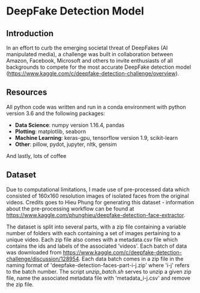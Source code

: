 # DeepFake Detection Model

## Introduction

In an effort to curb the emerging societal threat of DeepFakes (AI manipulated media), a challenge was built in collaboration between Amazon, Facebook, Microsoft and others to invite enthusiasts of all backgrounds to compete for the most accurate DeepFake detection model (https://www.kaggle.com/c/deepfake-detection-challenge/overview).

## Resources

All python code was written and run in a conda environment with python version 3.6 and the following packages:
- **Data Science**: numpy version 1.16.4, pandas
- **Plotting**: matplotlib, seaborn
- **Machine Learning**: keras-gpu, tensorflow version 1.9, scikit-learn
- **Other**: pillow, pydot, jupyter, nltk, gensim

And lastly, lots of coffee

## Dataset

Due to computational limitations, I made use of pre-processed data which consisted of 160x160 resolution images of isolated faces from the original videos. Credits goes to Hieu Phung for generating this dataset - information about the pre-processing workflow can be found at https://www.kaggle.com/phunghieu/deepfake-detection-face-extractor.

The dataset is split into several parts, with a zip file containing a variable number of folders with each containing a set of images pertaining to a unique video. Each zip file also comes with a metadata.csv file which contains the ids and labels of the associated 'videos'. Each batch of data was downloaded from https://www.kaggle.com/c/deepfake-detection-challenge/discussion/128954. Each data batch comes in a zip file in the naming format of 'deepfake-detection-faces-part-i-j.zip' where 'i-j' refers to the batch number. The script *unzip_batch.sh* serves to unzip a given zip file, name the associated metadata file with 'metadata_i-j.csv' and remove the zip file.
